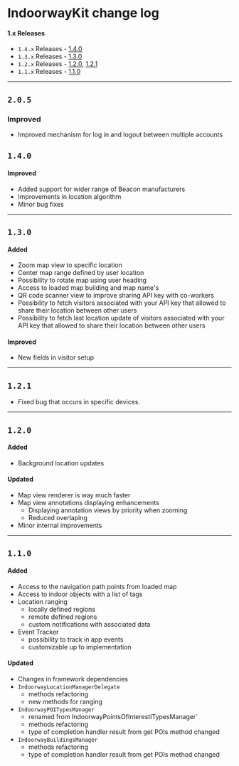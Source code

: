 # IndoorwayKit change log

#### 1.x Releases

- `1.4.x` Releases - [1.4.0](#140)
- `1.3.x` Releases - [1.3.0](#130)
- `1.2.x` Releases - [1.2.0](#120), [1.2.1](#121)
- `1.1.x` Releases - [1.1.0](#110)

---
## `2.0.5`

### Improved

* Improved mechanism for log in and logout between multiple accounts

## `1.4.0`

#### Improved

* Added support for wider range of Beacon manufacturers
* Improvements in location algorithm
* Minor bug fixes

---

## `1.3.0`

#### Added

* Zoom map view to specific location
* Center map range defined by user location
* Possibility to rotate map using user heading
* Access to loaded map building and map name's
* QR code scanner view to improve sharing API key with co-workers
* Possibility to fetch visitors associated with your API key that allowed to share their location between other users
* Possibility to fetch last location update of visitors associated with your API key that allowed to share their location between other users

#### Improved

* New fields in visitor setup

---

## `1.2.1`

* Fixed bug that occurs in specific devices.

---

## `1.2.0`

#### Added

* Background location updates

#### Updated

* Map view renderer is way much faster
* Map view annotations displaying enhancements
    - Displaying annotation views by priority when zooming
    - Reduced overlaping
* Minor internal improvements

---

## `1.1.0`

#### Added

* Access to the navigation path points from loaded map
* Access to indoor objects with a list of tags
* Location ranging
    - locally defined regions
    - remote defined regions
    - custom notifications with associated data
* Event Tracker
    - possibility to track in app events
    - customizable up to implementation

#### Updated

* Changes in framework dependencies
* `IndoorwayLocationManagerDelegate`
    - methods refactoring
    - new methods for ranging
* `IndoorwayPOITypesManager`
    - renamed from IndoorwayPointsOfInterestITypesManager`
    - methods refactoring
    - type of completion handler result from get POIs method changed
* `IndoorwayBuildingsManager`
    - methods refactoring
    - type of completion handler result from get POIs method changed
